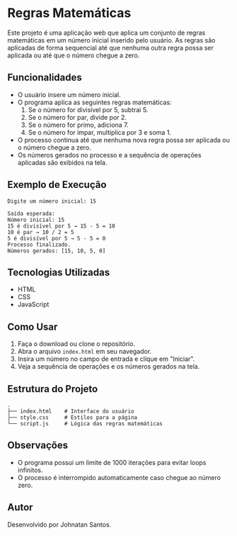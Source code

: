 
# Regras Matemáticas

Este projeto é uma aplicação web que aplica um conjunto de regras matemáticas em um número inicial inserido pelo usuário. As regras são aplicadas de forma sequencial até que nenhuma outra regra possa ser aplicada ou até que o número chegue a zero.

## Funcionalidades

- O usuário insere um número inicial.
- O programa aplica as seguintes regras matemáticas:
  1. Se o número for divisível por 5, subtrai 5.
  2. Se o número for par, divide por 2.
  3. Se o número for primo, adiciona 7.
  4. Se o número for ímpar, multiplica por 3 e soma 1.
- O processo continua até que nenhuma nova regra possa ser aplicada ou o número chegue a zero.
- Os números gerados no processo e a sequência de operações aplicadas são exibidos na tela.

## Exemplo de Execução

```
Digite um número inicial: 15

Saída esperada:
Número inicial: 15
15 é divisível por 5 → 15 - 5 = 10
10 é par → 10 / 2 = 5
5 é divisível por 5 → 5 - 5 = 0
Processo finalizado.
Números gerados: [15, 10, 5, 0]
```

## Tecnologias Utilizadas

- HTML
- CSS
- JavaScript

## Como Usar

1. Faça o download ou clone o repositório.
2. Abra o arquivo `index.html` em seu navegador.
3. Insira um número no campo de entrada e clique em "Iniciar".
4. Veja a sequência de operações e os números gerados na tela.

## Estrutura do Projeto

```
.
├── index.html    # Interface do usuário
├── style.css     # Estilos para a página
└── script.js     # Lógica das regras matemáticas
```

## Observações

- O programa possui um limite de 1000 iterações para evitar loops infinitos.
- O processo é interrompido automaticamente caso chegue ao número zero.

## Autor

Desenvolvido por Johnatan Santos.
